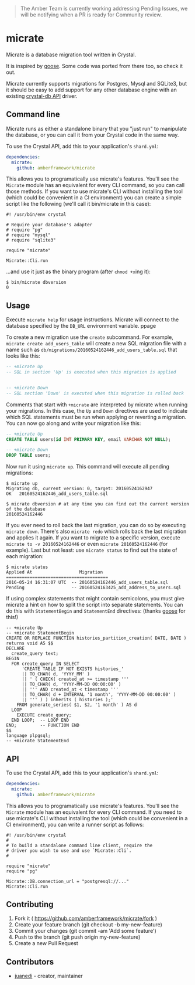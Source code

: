 > The Amber Team is currently working addressing Pending Issues, we will be notifying when a PR is ready for Community review.

# micrate

Micrate is a database migration tool written in Crystal.

It is inspired by [goose](https://bitbucket.org/liamstask/goose/). Some code was ported from there too, so check it out.

Micrate currently supports migrations for Postgres, Mysql and SQLite3, but it should be easy to add support for any other database engine with an existing [crystal-db API](https://github.com/crystal-lang/crystal-db) driver.

## Command line

Micrate runs as either a standalone binary that you "just run" to manipulate the database,
or you can call it from your Crystal code in the same way.

To use the Crystal API, add this to your application's `shard.yml`:

```yaml
dependencies:
  micrate:
    github: amberframework/micrate
```

This allows you to programatically use micrate's features. 
You'll see the `Micrate` module has an equivalent for every CLI command, so you can call those methods.
If you want to use micrate's CLI without installing the tool (which could be convenient in a CI environment) 
you can create a simple script like the following (we'll call it bin/micrate in this case):

```crystal
#! /usr/bin/env crystal

# Require your database's adapter
# require "pg"
# require "mysql"
# require "sqlite3"

require "micrate"

Micrate::Cli.run
```

...and use it just as the binary program (after `chmod +x`ing it):
```
$ bin/micrate dbversion
0
```

## Usage

Execute `micrate help` for usage instructions. Micrate will connect to the database specified by the `DB_URL` environment variable.
ppage

To create a new migration use the `create` subcommand. For example, `micrate create add_users_table` will create a new SQL migration file with a name such as `db/migrations/20160524162446_add_users_table.sql` that looks like this:

```sql
-- +micrate Up
-- SQL in section 'Up' is executed when this migration is applied


-- +micrate Down
-- SQL section 'Down' is executed when this migration is rolled back
```

Comments that start with `+micrate` are interpreted by micrate when running your migrations. In this case, the `Up` and `Down` directives are used to indicate which SQL statements must be run when applying or reverting a migration. You can now go along and write your migration like this:

```sql
-- +micrate Up
CREATE TABLE users(id INT PRIMARY KEY, email VARCHAR NOT NULL);

-- +micrate Down
DROP TABLE users;
```
Now run it using `micrate up`. This command will execute all pending migrations:

```
$ micrate up
Migrating db, current version: 0, target: 20160524162947
OK   20160524162446_add_users_table.sql

$ micrate dbversion # at any time you can find out the current version of the database
20160524162446
```

If you ever need to roll back the last migration, you can do so by executing `micrate down`. There's also `micrate redo` which rolls back the last migration and applies it again. If you want to migrate to a specific version, execute `micrate to -v 20160524162446` or even `micrate 20160524162446` (for example). Last but not least: use `micrate status` to find out the state of each migration:

```
$ micrate status
Applied At                  Migration
=======================================
2016-05-24 16:31:07 UTC  -- 20160524162446_add_users_table.sql
Pending                  -- 20160524163425_add_address_to_users.sql
```

If using complex statements that might contain semicolons, you must give micrate a hint on how to split the script into separate statements. You can do this with `StatementBegin` and `StatementEnd` directives: (thanks [goose](https://bitbucket.org/liamstask/goose/) for this!)

```
-- +micrate Up
-- +micrate StatementBegin
CREATE OR REPLACE FUNCTION histories_partition_creation( DATE, DATE )
returns void AS $$
DECLARE
  create_query text;
BEGIN
  FOR create_query IN SELECT
      'CREATE TABLE IF NOT EXISTS histories_'
      || TO_CHAR( d, 'YYYY_MM' )
      || ' ( CHECK( created_at >= timestamp '''
      || TO_CHAR( d, 'YYYY-MM-DD 00:00:00' )
      || ''' AND created_at < timestamp '''
      || TO_CHAR( d + INTERVAL '1 month', 'YYYY-MM-DD 00:00:00' )
      || ''' ) ) inherits ( histories );'
    FROM generate_series( $1, $2, '1 month' ) AS d
  LOOP
    EXECUTE create_query;
  END LOOP;  -- LOOP END
END;         -- FUNCTION END
$$
language plpgsql;
-- +micrate StatementEnd
```

## API

To use the Crystal API, add this to your application's `shard.yml`:

```yaml
dependencies:
  micrate:
    github: amberframework/micrate
```

This allows you to programatically use micrate's features. You'll see the `Micrate` module has an equivalent for every CLI command. If you need to use micrate's CLI without installing the tool (which could be convenient in a CI environment), you can write a runner script as follows:

```crystal
#! /usr/bin/env crystal
#
# To build a standalone command line client, require the
# driver you wish to use and use `Micrate::Cli`.
#

require "micrate"
require "pg"

Micrate::DB.connection_url = "postgresql://..."
Micrate::Cli.run
```

## Contributing

1. Fork it ( https://github.com/amberframework/micrate/fork )
2. Create your feature branch (git checkout -b my-new-feature)
3. Commit your changes (git commit -am 'Add some feature')
4. Push to the branch (git push origin my-new-feature)
5. Create a new Pull Request

## Contributors

- [juanedi](https://github.com/juanedi)  - creator, maintainer
